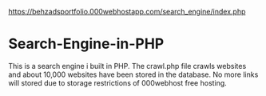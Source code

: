 https://behzadsportfolio.000webhostapp.com/search_engine/index.php
# Search-Engine-in-PHP

This is a search engine i built in PHP. The crawl.php file crawls websites and about 10,000 websites have been stored in the database. No more links will stored due to storage restrictions of 000webhost free hosting.
